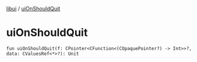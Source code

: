 [libui](README.md) / [uiOnShouldQuit](ui-on-should-quit.md)

# uiOnShouldQuit

`fun uiOnShouldQuit(f: CPointer<CFunction<(COpaquePointer?) -> Int>>?, data: CValuesRef<*>?): Unit`